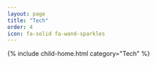 ```yaml
---
layout: page
title: "Tech"
order: 4
icon: fa-solid fa-wand-sparkles
---
```


{% include child-home.html category="Tech" %}